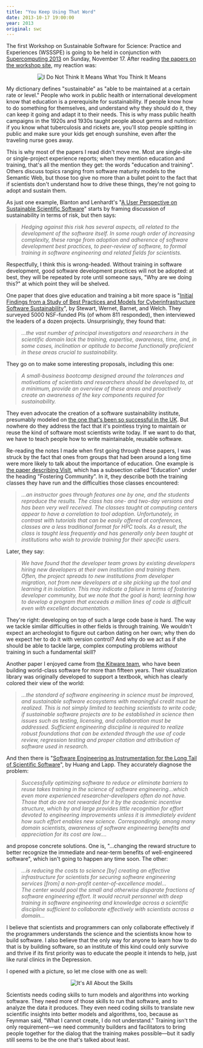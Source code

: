 ```yaml
---
title: "You Keep Using That Word"
date: 2013-10-17 19:00:00
year: 2013
original: swc
---
```

<p>
  The first Workshop on Sustainable Software for Science: Practice and Experiences (WSSSPE)
  is going to be held in conjunction with <a href="http://sc13.supercomputing.org/">Supercomputing 2013</a>
  on Sunday, November 17.
  After reading
  <a href="http://wssspe.researchcomputing.org.uk/contributions/">the papers on the workshop site</a>,
  my reaction was:
</p>
<div align="center">
  <img src="{{site.github.url}}/files/2013/10/inigo.png" alt="I Do Not Think It Means What You Think It Means" />
</div>
<p>
  My dictionary defines "sustainable" as
  "able to be maintained at a certain rate or level."
  People who work in public health or international development know that
  education is a prerequisite for sustainability.
  If people know how to do something for themselves,
  and understand why they should do it,
  they can keep it going and adapt it to their needs.
  This is why mass public health campaigns in the 1920s and 1930s
  taught people about germs and nutrition:
  if you know what tuberculosis and rickets are,
  you'll stop people spitting in public
  and make sure your kids get enough sunshine,
  even after the traveling nurse goes away.
</p>
<p>
  This is why most of the papers I read didn't move me.
  Most are single-site or single-project experience reports;
  when they mention education and training,
  that's all the mention they get:
  the words "education and training".
  Others discuss topics ranging from software maturity models to the Semantic Web,
  but those too give no more than a bullet point to the fact that
  if scientists don't understand how to drive these things,
  they're not going to adopt and sustain them.
</p>
<p>
  As just one example,
  Blanton and Lenhardt's
  "<a href="http://dx.doi.org/10.6084/m9.figshare.789028">A User Perspective on Sustainable Scientific Software</a>"
  starts by framing discussion of sustainability in terms of risk,
  but then says:
</p>
<blockquote><em>
  Hedging against this risk has several aspects, all related to the
  development of the software itself. In some rough order of
  increasing complexity, these range from adoption and adherence of
  software development best practices, to peer-review of software, to
  formal training in software engineering and related fields for
  scientists.
</em></blockquote>
<p>
  Respectfully,
  I think this is wrong-headed.
  Without training in software development,
  good software development practices will not be adopted:
  at best,
  they will be repeated by rote until someone says,
  "Why are we doing this?"
  at which point they will be shelved.
</p>
<p>
  One paper that does give education and training a bit more space is
  "<a href="http://arxiv.org/abs/1309.1817">Initial Findings from a Study of Best Practices and Models for Cyberinfrastructure Software Sustainability</a>",
  by Stewart, Wernet, Barnet, and Welch.
  They surveyed 5000 NSF-funded PIs (of whom 811 responded),
  then interviewed the leaders of a dozen projects.
  Unsurprisingly, they found that:
</p>
<blockquote><em>
  ...the vast number of principal investigators and researchers in the
  scientific domain lack the training, expertise, awareness, time,
  and, in some cases, inclination or aptitude to become functionally
  proficient in these areas crucial to sustainability.
</em></blockquote>
<p>
  They go on to make some interesting proposals,
  including this one:
</p>
<blockquote><em>
  A small-business bootcamp designed around the tolerances and
  motivations of scientists and researchers should be developed to, at
  a minimum, provide an overview of these areas and proactively create
  an awareness of the key components required for sustainability.
</em></blockquote>
<p>
  They even advocate the creation of a software sustainability institute,
  presumably modeled on <a href="http://www.software.ac.uk/">the one that's been so successful in the UK</a>.
  But nowhere do they address the fact that
  it's pointless trying to maintain or reuse the kind of software most scientists write today.
  If we want to do that,
  we have to teach people how to write maintainable, reusable software.
</p>
<p>
  Re-reading the notes I made when first going through these papers,
  I was struck by the fact that
  ones from groups that had been around a long time
  were more likely to talk about the importance of education.
  One example is <a href="http://arxiv.org/abs/1309.1796">the paper describing VisIt</a>,
  which has a subsection called "Education" under the heading "Fostering Community".
  In it,
  they describe both the training classes they have run
  and the difficulties those classes encountered:
</p>
<blockquote><em>
  ...an instructor goes through features one by one, and
  the students reproduce the results. The class has one- and two-day
  versions and has been very well received. The classes taught at
  computing centers appear to have a correlation to tool
  adoption. Unfortunately, in contrast with tutorials that can be
  easily offered at conferences, classes are a less traditional format
  for HPC tools. As a result, the class is taught less frequently and
  has generally only been taught at institutions who wish to provide
  training for their specific users.
</em></blockquote>
<p>
  Later, they say:
</p>
<blockquote><em>
  We have found that the developer team grows by existing developers
  hiring new developers at their own institution and training
  them. Often, the project spreads to new institutions from developer
  migration, not from new developers at a site picking up the tool and
  learning it in isolation. This may indicate a failure in terms of
  fostering developer community, but we note that the goal is hard;
  learning how to develop a program that exceeds a million lines of
  code is difficult even with excellent documentation.
</em></blockquote>
<p>
  They're right:
  developing on top of such a large code base <em>is</em> hard.
  The way we tackle similar difficulties in other fields is through training.
  We wouldn't expect an archeologist to figure out carbon dating on her own;
  why then do we expect her to do it with version control?
  And why do we act as if she should be able to tackle large, complex computing problems
  <em>without</em> training in such a fundamental skill?
</p>
<p>
  Another paper I enjoyed came from
  <a href="http://dx.doi.org/10.6084/m9.figshare.790756">the Kitware team</a>,
  who have been building world-class software for more than fifteen years.
  Their visualization library was originally developed to support a textbook,
  which has clearly colored their view of the world:
</p>
<blockquote><em>
  ...the standard of software engineering in science must be improved,
  and sustainable software ecosystems with meaningful credit must be
  realized. This is not simply limited to teaching scientists to write
  code; if sustainable software projects are to be established in
  science then issues such as testing, licensing, and collaboration
  must be addressed. Sufficient engineering discipline is required to
  realize robust foundations that can be extended through the use of
  code review, regression testing and proper citation and attribution
  of software used in research.
</em></blockquote>
<p>
  And then there is
  "<a href="http://dx.doi.org/10.6084/m9.figshare.791560">Software Engineering as Instrumentation for the Long Tail of Scientific Software</a>",
  by Huang and Lapp.
  They accurately diagnose the problem:
</p>
<blockquote><em>
  Successfully
  optimizing software to reduce or eliminate barriers to reuse takes
  training in the science of software engineering...which even more
  experienced researcher-developers often do not have. Those that do
  are not rewarded for it by the academic incentive structure, which
  by and large provides little recognition for effort devoted to
  engineering improvements unless it is immediately evident how such
  effort enables new science. Correspondingly, among many domain
  scientists, awareness of software engineering benefits and
  appreciation for its cost are low....
</em></blockquote>
<p>
  and propose concrete solutions.
  One is, "...changing the reward structure to better recognize the
  immediate and near-term benefits of well-engineered software",
  which isn't going to happen any time soon.
  The other:
</p>
<blockquote><em>
  ...is reducing the costs to science [by] creating an
  effective infrastructure for scientists for securing software
  engineering services [from] a non-profit center-of-excellence
  model...
  <br/>
  The center would pool the small and otherwise disparate fractions of
  software engineering effort. It would recruit personnel with deep
  training in software engineering and knowledge across a scientific
  discipline sufficient to collaborate effectively with scientists
  across a domain...
</em></blockquote>
<p>
  I believe that scientists and programmers can only collaborate effectively
  if the programmers understands the science
  and the scientists know how to build software.
  I also believe that the only way for anyone to learn how to do that is by building software,
  so an institute of this kind could only survive and thrive
  if its first priority was to educate the people it intends to help,
  just like rural clinics in the Depression.
</p>
<p>
  I opened with a picture,
  so let me close with one as well:
</p>
<div align="center">
  <img src="{{site.github.url}}/files/2013/10/wssspe-cycle.png" alt="It's All About the Skills" />
</div>
<p>
  Scientists needs coding skills to turn models and algorithms into working software.
  They need more of those skills to run that software,
  and to analyze the data it produces.
  They even need coding skills to translate new scientific insights into better models and algorithms,
  too,
  because as Feynman said,
  "What I cannot create, I do not understand."
  Training isn't the only requirement&mdash;we need community builders and facilitators
  to bring people together for the dialog that the training makes possible&mdash;but
  it sadly still seems to be the one that's talked about least.
</p>
